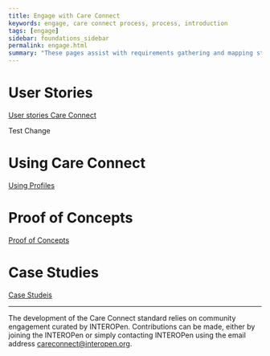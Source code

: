 ```yaml
---
title: Engage with Care Connect
keywords: engage, care connect process, process, introduction
tags: [engage]
sidebar: foundations_sidebar
permalink: engage.html
summary: "These pages assist with requirements gathering and mapping stages of a FHIR API development process."
---
```



# User Stories #


[User stories Care Connect ](engage_user_stories.html)

Test Change

# Using Care Connect #


[Using Profiles](engage_using_profiles.html)


# Proof of Concepts #


[Proof of Concepts](engage_proof_of_concepts.html)

# Case Studies #


[Case Studeis](engage_case_studies.html)

***

The development of the Care Connect standard relies on community engagement curated by INTEROPen. Contributions can be made, either by joining the INTEROPen or simply contacting INTEROPen using the email address careconnect@interopen.org.
